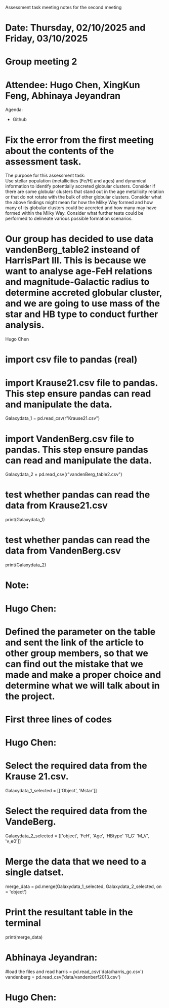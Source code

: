 Assessment task meeting notes for the second meeting
# Date: Thursday, 02/10/2025 and Friday, 03/10/2025
# Group meeting 2 
# Attendee: Hugo Chen, XingKun Feng, Abhinaya Jeyandran

Agenda:
- Github

# Fix the error from the first meeting about the contents of the assessment task.
The purpose for this assessment task:  
Use stellar population (metallicities [Fe/H] and ages) and dynamical information to identify potentially accreted globular clusters. Consider if there are some globular clusters that stand out in the age metallicity relation or that do not rotate with the bulk of other globular clusters. 
Consider what the above findings might mean for how the Milky Way formed and how many of its globular clusters could be accreted and how many may have formed within the Milky Way. Consider what further tests could be performed to delineate various possible formation scenarios.
# Our group has decided to use data vandenBerg_table2 insteand of HarrisPart III. This is because we want to analyse age-FeH relations and magnitude-Galactic radius to determine accreted globular cluster, and we are going to use mass of the star and HB type to conduct further analysis.  


Hugo Chen
# import csv file to pandas (real)
# import Krause21.csv file to pandas. This step ensure pandas can read and manipulate the data. 
Galaxydata_1 = pd.read_csv(r"Krause21.csv")
# import VandenBerg.csv file to pandas. This step ensure pandas can read and manipulate the data.
Galaxydata_2 = pd.read_csv(r"vandenBerg_table2.csv")
# test whether pandas can read the data from Krause21.csv
print(Galaxydata_1)
# test whether pandas can read the data from VandenBerg.csv
print(Galaxydata_2)

# Note:
# Hugo Chen: 
# Defined the parameter on the table and sent the link of the article to other group members, so that we can find out the mistake that we made and make a proper choice and determine what we will talk about in the project.



# First three lines of codes
# Hugo Chen:
# Select the required data from the Krause 21.csv.
Galaxydata_1_selected = [['Object', 'Mstar']]
# Select the required data from the VandeBerg.
Galaxydata_2_selected = [['object', 'FeH', 'Age', 'HBtype' 'R_G' 'M_V', 'v_e0']]
# Merge the data that we need to a single datset.
merge_data = pd.merge(Galaxydata_1_selected, Galaxydata_2_selected, on = 'object')
# Print the resultant table in the terminal
print(merge_data)

# Abhinaya Jeyandran:

#load the files and read 
harris = pd.read_csv('data/harris_gc.csv')
vandenberg = pd.read_csv('data/vandenberf2013.csv')


# Hugo Chen: